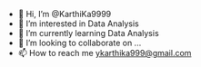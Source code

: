 - 👋 Hi, I’m @KarthiKa9999
- 👀 I’m interested in Data Analysis
- 🌱 I’m currently learning Data Analysis
- 💞️ I’m looking to collaborate on ...
- 📫 How to reach me ykarthika999@gmail.com

<!---
KarthiKa9999/KarthiKa9999 is a ✨ special ✨ repository because its `README.md` (this file) appears on your GitHub profile.
You can click the Preview link to take a look at your changes.
--->
